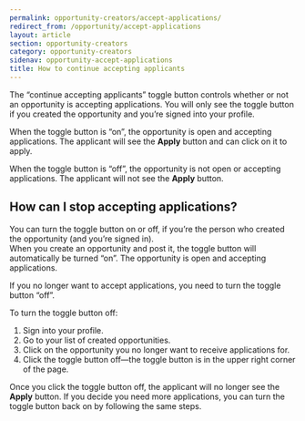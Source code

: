 ```yaml
---
permalink: opportunity-creators/accept-applications/
redirect_from: /opportunity/accept-applications
layout: article
section: opportunity-creators
category: opportunity-creators
sidenav: opportunity-accept-applications
title: How to continue accepting applicants
---
```


The “continue accepting applicants” toggle button controls whether or not an opportunity is accepting applications. You will only see the toggle button if you created the opportunity and you’re signed into your profile.

When the toggle button is “on”, the opportunity is open and accepting applications. The applicant will see the **Apply** button and can click on it to apply.

When the toggle button is “off”, the opportunity is not open or accepting applications. The applicant will not see the **Apply** button.

## How can I stop accepting applications?

You can turn the toggle button on or off, if you’re the person who created the opportunity (and you’re signed in).  
When you create an opportunity and post it, the toggle button will automatically be turned “on”. The opportunity is open and accepting applications.

If you no longer want to accept applications, you need to turn the toggle button “off”.

To turn the toggle button off:

1. Sign into your profile.
2. Go to your list of created opportunities.
3. Click on the opportunity you no longer want to receive applications for.
4. Click the toggle button off—the toggle button is in the upper right corner of the page.

Once you click the toggle button off, the applicant will no longer see the **Apply** button. If you decide you need more applications, you can turn the toggle button back on by following the same steps.
